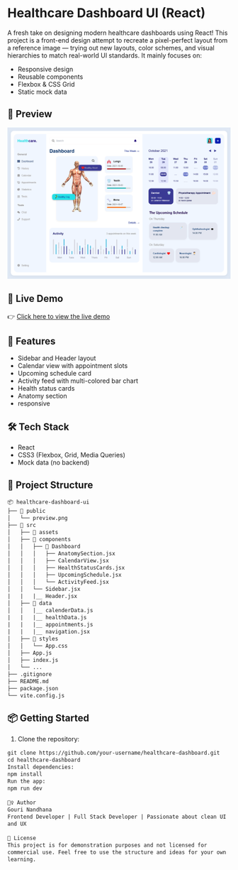 # Healthcare Dashboard UI (React)

 A fresh take on designing modern healthcare dashboards using React! This project is a front-end design attempt to recreate a pixel-perfect layout from a reference image — trying out new layouts, color schemes, and visual hierarchies to match real-world UI standards. It mainly focuses on:

- Responsive design
- Reusable components
- Flexbox & CSS Grid
- Static mock data

## 📸 Preview

![Dashboard Preview](./src/assets/preview.png)

## 🚀 Live Demo

👉 [Click here to view the live demo]([https://fitpeo-healthcare.vercel.app/]) 

## 🚀 Features

- Sidebar and Header layout
- Calendar view with appointment slots
- Upcoming schedule card
- Activity feed with multi-colored bar chart
- Health status cards
- Anatomy section
- responsive

## 🛠️ Tech Stack

- React
- CSS3 (Flexbox, Grid, Media Queries)
- Mock data (no backend)

## 📂 Project Structure
```text
📦 healthcare-dashboard-ui
├── 📁 public
│   └── preview.png
├── 📁 src
│   ├── 📁 assets     
│   ├── 📁 components
│   │   ├── 📁 Dashboard
│   │   │   ├── AnatomySection.jsx
│   │   │   ├── CalendarView.jsx
│   │   │   ├── HealthStatusCards.jsx
│   │   │   ├── UpcomingSchedule.jsx
│   │   │   └── ActivityFeed.jsx
│   │   └── Sidebar.jsx
|   |   |__ Header.jsx
│   ├── 📁 data
│   │   |__ calenderData.js
|   |   |__ healthData.js
|   |   |__ appointments.js
|   |   |__ navigation.jsx
│   ├── 📁 styles
│   │   └── App.css
│   ├── App.js
│   ├── index.js
│   └── ...
├── .gitignore
├── README.md
├── package.json
└── vite.config.js
```


## 📦 Getting Started

1. Clone the repository:

```
git clone https://github.com/your-username/healthcare-dashboard.git
cd healthcare-dashboard
Install dependencies:
npm install
Run the app:
npm run dev

🙋‍♀️ Author
Gouri Nandhana
Frontend Developer | Full Stack Developer | Passionate about clean UI and UX

📄 License
This project is for demonstration purposes and not licensed for commercial use. Feel free to use the structure and ideas for your own learning.
